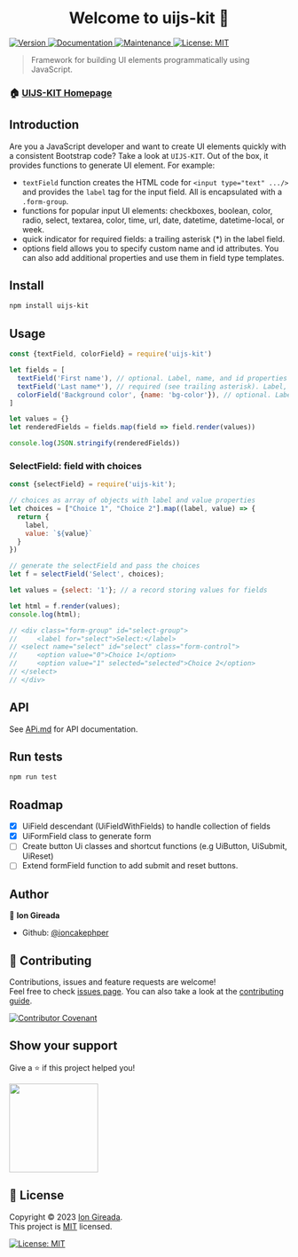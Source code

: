 <h1 align="center">Welcome to uijs-kit 👋</h1>
<p>
  <a href="https://www.npmjs.com/package/uijs-kit" target="_blank">
    <img alt="Version" src="https://img.shields.io/npm/v/uijs-kit.svg">
  </a>
  <a href="https://github.com/ioncakephper/ui#readme" target="_blank">
    <img alt="Documentation" src="https://img.shields.io/badge/documentation-yes-brightgreen.svg" />
  </a>
  <a href="https://github.com/ioncakephper/ui/graphs/commit-activity" target="_blank">
    <img alt="Maintenance" src="https://img.shields.io/badge/Maintained%3F-yes-green.svg" />
  </a>
  <a href="https://github.com/ioncakephper/ui/blob/master/LICENSE" target="_blank">
    <img alt="License: MIT" src="https://img.shields.io/github/license/ioncakephper/ui" />
  </a>
</p>

> Framework for building UI elements programmatically using JavaScript.

### 🏠 [UIJS-KIT Homepage](https://github.com/ioncakephper/ui)

## Introduction

Are you a JavaScript developer and want to create UI elements quickly with a consistent Bootstrap code? Take a look at `UIJS-KIT`. Out of the box, it provides functions to generate UI element. For example: 

- `textField` function creates the HTML code for `<input type="text" .../>` and provides the `label` tag for the input field. All is encapsulated with a `.form-group`.
- functions for popular input UI elements: checkboxes, boolean, color, radio, select, textarea, color, time, url, date, datetime, datetime-local, or week.
- quick indicator for required fields: a trailing asterisk (*) in the label field.
- options field allows you to specify custom name and id attributes. You can also add additional properties and use them in field type templates.

## Install

```sh
npm install uijs-kit
```

## Usage

```js
const {textField, colorField} = require('uijs-kit')

let fields = [
  textField('First name'), // optional. Label, name, and id properties derived from text parameter
  textField('Last name*'), // required (see trailing asterisk). Label, name, required, and id properties derived from text parameter
  colorField('Background color', {name: 'bg-color'}), // optional. Label derived from text parameter, name and id specified in name property
]

let values = {}
let renderedFields = fields.map(field => field.render(values))

console.log(JSON.stringify(renderedFields))
```

### SelectField: field with choices

```js
const {selectField} = require('uijs-kit');

// choices as array of objects with label and value properties
let choices = ["Choice 1", "Choice 2"].map((label, value) => {
  return {
    label,
    value: `${value}`
  }
})

// generate the selectField and pass the choices
let f = selectField('Select', choices);

let values = {select: '1'}; // a record storing values for fields

let html = f.render(values);
console.log(html);

// <div class="form-group" id="select-group">
//     <label for="select">Select:</label>
// <select name="select" id="select" class="form-control">
//     <option value="0">Choice 1</option>
//     <option value="1" selected="selected">Choice 2</option>
// </select>
// </div>
```

## API

See [APi.md](API.md) for API documentation.


## Run tests

```sh
npm run test
```

## Roadmap

- [x] UiField descendant (UiFieldWithFields) to handle collection of fields
- [x] UiFormField class to generate form
- [ ] Create button Ui classes and shortcut functions (e.g UiButton, UiSubmit, UiReset)
- [ ] Extend formField function to add submit and reset buttons.

## Author

👤 **Ion Gireada**

* Github: [@ioncakephper](https://github.com/ioncakephper)

## 🤝 Contributing

Contributions, issues and feature requests are welcome!<br />Feel free to check [issues page](https://github.com/ioncakephper/ui/issues). You can also take a look at the [contributing guide](https://github.com/ioncakephper/ui/blob/master/CONTRIBUTING.md).

[![Contributor Covenant](https://img.shields.io/badge/Contributor%20Covenant-2.1-4baaaa.svg)](CODE_OF_CONDUCT.md)

## Show your support

Give a ⭐️ if this project helped you!

<a href="https://www.patreon.com/iongireada">
  <img src="https://c5.patreon.com/external/logo/become_a_patron_button@2x.png" width="160">
</a>

## 📝 License

Copyright © 2023 [Ion Gireada](https://github.com/ioncakephper).<br />
This project is [MIT](https://github.com/ioncakephper/ui/blob/master/LICENSE) licensed.

  <a href="https://github.com/ioncakephper/ui/blob/master/LICENSE" target="_blank">
    <img alt="License: MIT" src="https://img.shields.io/github/license/ioncakephper/ui" />
  </a>

